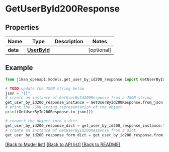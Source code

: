 # GetUserById200Response


## Properties

Name | Type | Description | Notes
------------ | ------------- | ------------- | -------------
**data** | [**UserById**](UserById.md) |  | [optional] 

## Example

```python
from jikan_openapi.models.get_user_by_id200_response import GetUserById200Response

# TODO update the JSON string below
json = "{}"
# create an instance of GetUserById200Response from a JSON string
get_user_by_id200_response_instance = GetUserById200Response.from_json(json)
# print the JSON string representation of the object
print(GetUserById200Response.to_json())

# convert the object into a dict
get_user_by_id200_response_dict = get_user_by_id200_response_instance.to_dict()
# create an instance of GetUserById200Response from a dict
get_user_by_id200_response_form_dict = get_user_by_id200_response.from_dict(get_user_by_id200_response_dict)
```
[[Back to Model list]](../README.md#documentation-for-models) [[Back to API list]](../README.md#documentation-for-api-endpoints) [[Back to README]](../README.md)


